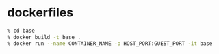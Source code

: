 # dockerfiles

```sh
% cd base
% docker build -t base .
% docker run --name CONTAINER_NAME -p HOST_PORT:GUEST_PORT -it base
```
